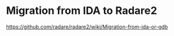Migration from IDA to Radare2
=============================

https://github.com/radare/radare2/wiki/Migration-from-ida-or-gdb
